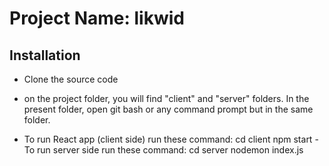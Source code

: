 # Project Name: likwid

## Installation

- Clone the source code

- on the project folder, you will
  find "client" and "server" folders. In the present folder, open git bash or any command prompt but in the same folder.

- To run React app (client side) run these command:
  cd client
  npm start
  -To run server side run these command:
  cd server
  nodemon index.js
